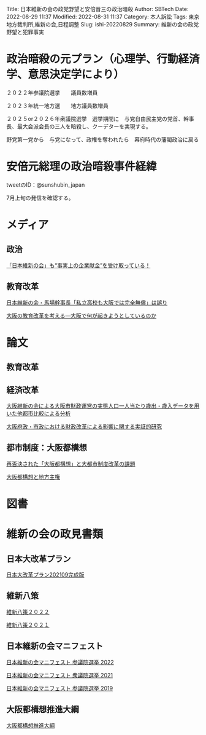 Title: 日本維新の会の政党野望と安倍晋三の政治暗殺
Author: SBTech
Date: 2022-08-29 11:37
Modified: 2022-08-31 11:37
Category: 本人訴訟
Tags: 東京地方裁判所,維新の会,日程調整
Slug: ishi-20220829
Summary: 維新の会の政党野望と犯罪事実


# 政治暗殺の元プラン（心理学、行動経済学、意思決定学により）

２０２２年参議院選挙　　議員数増員  
  
２０２３年統一地方選　　地方議員数増員  
  
２０２５or２０２６年衆議院選挙　選挙期間に　与党自由民主党の党首、幹事長、最大会派会長の三人を暗殺し、クーデターを実現する。
  
野党第一党から　与党になって、政権を奪われたら　幕府時代の藩閥政治に戻る
  

# 安倍元総理の政治暗殺事件経緯
  
tweetのID：@sunshubin_japan 
  
7月上旬の発信を確認する。



  
# メディア
  
## 政治
  
[「日本維新の会」も“事実上の企業献金”を受け取っている！]({attach}reference/日本維新の会/「日本維新の会」も“事実上の企業献金”を受け取っている！.pdf)
  
## 教育改革
  
[日本維新の会・馬場幹事長「私立高校も大阪では完全無償」は誤り]({attach}reference/日本維新の会/【ファクトチェック】日本維新の会・馬場幹事長「私立高校も大阪では完全無償」は誤り。NHKの討論番組で発言.pdf)
  
[大阪の教育改革を考える―大阪で何が起きようとしているのか]({attach}reference/日本維新の会/大阪の教育改革を考える―大阪で何が起きようとしているのか_20120710.pdf)
  
# 論文
  
## 教育改革
  

  

  



  
## 経済改革
[大阪維新の会による大阪市財政運営の実態人口一人当たり歳出・歳入データを用いた他都市比較による分析]({attach}reference/論文/大阪維新の会による大阪市財政運営の実態人口一人当たり歳出・歳入データを用いた他都市比較による分析.pdf)
  
[大阪府政・市政における財政改革による影響に関する実証的研究]({attach}reference/論文/大阪府政・市政における財政改革による影響に関する実証的研究_2017.pdf)
  
## 都市制度：大阪都構想
[再否決された「大阪都構想」と大都市制度改革の課題]({attach}reference/論文/再否決された「大阪都構想」と大都市制度改革の課題.pdf)
  
[大阪都構想と地方主権]({attach}reference/論文/大阪都構想と地方主権.pdf)
  
# 図書
  

  


  
# 維新の会の政見書類
## 日本大改革プラン
  
[日本大改革プラン202109完成版]({attach}evidence/維新書類/日本大改革プラン202109完成版.pdf)  
  
## 維新八策
  
[維新八策２０２２]({attach}evidence/維新書類/維新八策２０２２.pdf)  
  

[維新八策２０２１]({attach}evidence/維新書類/維新八策２０２１.pdf)
  

## 日本維新の会マニフェスト

  
[日本維新の会マニフェスト 参議院選挙 2022]({attach}evidence/維新書類/日本維新の会マニフェスト_参議院選挙_manifest2022.pdf)

  
[日本維新の会マニフェスト 衆議院選挙 2021]({attach}evidence/維新書類/日本維新の会マニフェスト_衆議院選挙_manifesto2021.pdf)

  
[日本維新の会マニフェスト 参議院選挙 2019]({attach}evidence/維新書類/日本維新の会マニフェスト_参議院選挙_manifest2019_detail.pdf)

  
## 大阪都構想推進大綱

  
[大阪都構想推進大綱]({attach}evidence/維新書類/大阪都構想推進大綱.pdf)
  



  


  



  